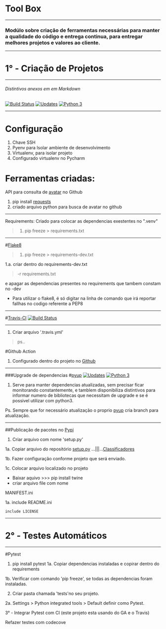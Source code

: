 # Tool Box
____

### Modúlo sobre criação de ferramentas necessárias para manter a qualidade do código e entrega continua, para entregar melhores projetos e valores ao cliente.

____
# 1° - Criação de Projetos
____
###### Distintivos anexos em  em Markdown

[![Build Status](https://travis-ci.org/JosemarBrito/tools.svg?branch=main)](https://travis-ci.org/JosemarBrito/tools)
[![Updates](https://pyup.io/repos/github/JosemarBrito/tools/shield.svg)](https://pyup.io/repos/github/JosemarBrito/tools/)
[![Python 3](https://pyup.io/repos/github/JosemarBrito/tools/python-3-shield.svg)](https://pyup.io/repos/github/JosemarBrito/tools/)
____
# Configuração

1. Chave SSH
2. Pyenv para Isolar ambiente de desenvolvimento
3. Virtualenv, para isolar projeto
4. Configurado virtualenv no Pycharm

# Ferramentas criadas:

API para consulta de [avatar](https://api.github.com/users/JosemarBrito) no Github
1. pip install [requests](https://requests.readthedocs.io/en/master/)
2. criado arquivo python para busca de  avatar no github
____
Requirements: Criado para colocar as dependencias exestentes no ".venv"
>1. pip freeze > requirements.txt
____

#[Flake8](https://flake8.pycqa.org/en/latest/)
>1. pip freeze > requirements-dev.txt

1.a. criar dentro do requirements-dev.txt 
>-r requirements.txt

e apagar as dependencias presentes no requirements que tambem constam no -dev
   
* Para utilizar o flake8, é só digitar na linha de comando que irá reportar fallhas no codigo referente a PEP8

____

#[Travis-CI](https://travis-ci.org/) 
[![Build Status](https://travis-ci.org/JosemarBrito/tools.svg?branch=main)](https://travis-ci.org/JosemarBrito/tools)
____
1. Criar arquivo '.travis.yml'
>ps.. 

#Github Action
1. Configurado dentro do projeto no [Github](github.com)
____

###Upgrade de dependencias
#[pyup](https://pyup.io/account/)
[![Updates](https://pyup.io/repos/github/JosemarBrito/tools/shield.svg)](https://pyup.io/repos/github/JosemarBrito/tools/)
[![Python 3](https://pyup.io/repos/github/JosemarBrito/tools/python-3-shield.svg)](https://pyup.io/repos/github/JosemarBrito/tools/)

1. Serve para manter dependencias atualizadas, sem precisar ficar monitorando constantemente,
e tamblem disponibiliza distintivos para informar numero de bibliotecas que necessitam de upgrade e 
   se é possivel utilizar com python3.
   
Ps. Sempre que for necessário atualização o proprio [pyup](https://pyup.io/account/)
 cria branch para atualização.
_____

##Publicação de pacotes no [Pypi](https://pypi.org/)

1. Criar arquivo com nome 'setup.py'

1a. Copiar arquivo do repositório [setup.py](https://github.com/pythonprobr/libpythonpro/blob/master/setup.py)
...|||...[Classificadores](https://pypi.org/pypi?%3Aaction=list_classifiers)

1b. Fazer configuração conforme projeto que será enviado.

1c. Colocar arquivo localizado no projeto
+ Baixar aquivo >>> pip install twine
+ criar arquivo file com nome
  
MANIFEST.ini

1a. include README.ini
  
    include LICENSE
____

# 2° - Testes Automáticos

____
#Pytest
1. pip install pytest
1a. Copiar dependencias instaladas e copirar dentro do requirements
   
1b. Verificar com comando 'pip freeze', se todas as dependencias foram instaladas.

2. Criar pasta chamada 'tests'no seu projeto.

2a. Settings > Python integrated tools > Default definir como Pytest.

3° - Integrar Pytest com CI (este projeto esta usando do GA e o Travis)

Refazer testes com codecove